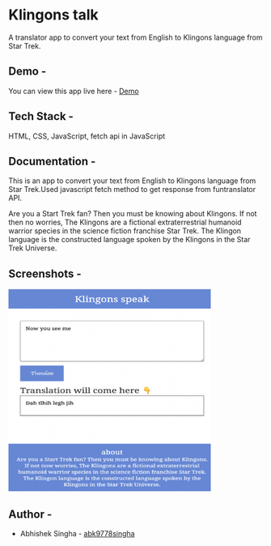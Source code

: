 
# Klingons talk

A translator app to convert your text from English to Klingons language from Star Trek.

## Demo -

You can view this app live here - [Demo](https://klingons-talk-10f10c.netlify.app/)

## Tech Stack -

HTML, CSS, JavaScript, fetch api in JavaScript


## Documentation -

This is an app to convert your text from English to Klingons language from Star Trek.Used javascript fetch method to get response from funtranslator API.


Are you a Start Trek fan? Then you must be knowing about Klingons. If not then no worries, The Klingons are a fictional extraterrestrial humanoid warrior species in the science fiction franchise Star Trek. The Klingon language is the constructed language spoken by the Klingons in the Star Trek Universe.


## Screenshots -

<img src="/img/klingonstalk.png" width="400" height="400"/>


## Author -

- Abhishek Singha - [abk9778singha](https://github.com/abk9778singha)

